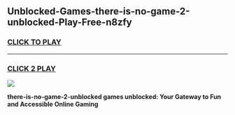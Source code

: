 
## Unblocked-Games-there-is-no-game-2-unblocked-Play-Free-n8zfy
<h3>
<a href="https://premium76.site?title=there-is-no-game-2-unblocked&ref=23A">CLICK TO PLAY</a></h3>
<hr>

<h3>
<a href="https://premium76.site?title=there-is-no-game-2-unblocked&ref=23A">CLICK 2 PLAY</a>
  
</h3>

<a href="https://premium76.site?title=there-is-no-game-2-unblocked&ref=23A"><img src="https://clearcache.store/games.png"></a>


**there-is-no-game-2-unblocked games unblocked: Your Gateway to Fun and Accessible Online Gaming**
